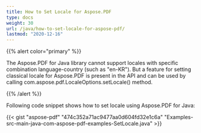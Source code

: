 ```yaml
---
title: How to Set Locale for Aspose.PDF
type: docs
weight: 30
url: /java/how-to-set-locale-for-aspose-pdf/
lastmod: "2020-12-16"
---
```


{{% alert color="primary" %}}

The Aspose.PDF for Java library cannot support locales with specific combination language-country (such as "en-KR"). But a feature for setting classical locale for Aspose.PDF is present in the API and can be used by calling com.aspose.pdf.LocaleOptions.setLocale() method.

{{% /alert %}}

Following code snippet shows how to set locale using Aspose.PDF for Java:

{{< gist "aspose-pdf" "474c352a71ac9477aa0d604fd32e1c6a" "Examples-src-main-java-com-aspose-pdf-examples-SetLocale.java" >}}
